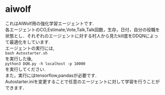 # aiwolf
これはAIWolf用の強化学習エージェントです.  
各エージェントのCO,Estimate,Vote,Talk,Talk回数，生存，日付，自分の役職を状態とし．それぞれのエージェントに対する村人から見たkill度をDDQNによって最適化をしています.  
エージェントの実行には,  
`bash Autostarter.sh`  
を実行した後,  
`python3 DQN.py -h localhost -p 10000`  
を実行してください.  
また，実行にはtensorflow,pandasが必要です.  
Autostarter.iniを変更することで任意のエージェントに対して学習を行うことができます．
